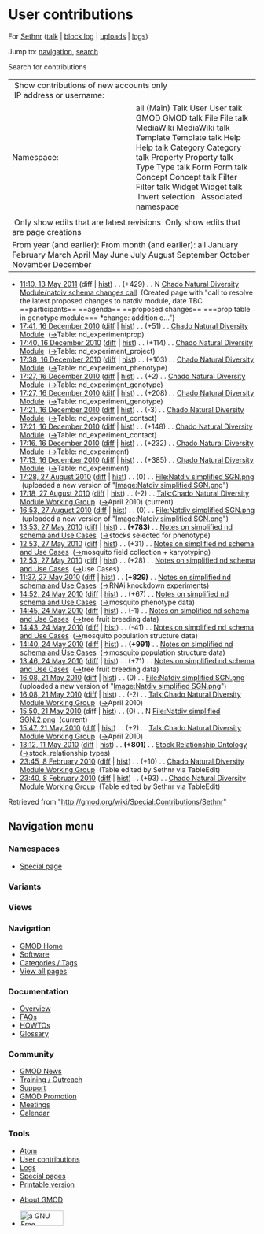 <div id="mw-page-base" class="noprint">

</div>

<div id="mw-head-base" class="noprint">

</div>

<div id="content" class="mw-body" role="main">

<span id="top"></span>

<div id="mw-js-message" style="display:none;">

</div>



# <span dir="auto">User contributions</span>

<div id="bodyContent">

<div id="contentSub">

For <a
href="/mediawiki/index.php?title=User:Sethnr&amp;action=edit&amp;redlink=1"
class="new" title="User:Sethnr (page does not exist)">Sethnr</a> (<a
href="/mediawiki/index.php?title=User_talk:Sethnr&amp;action=edit&amp;redlink=1"
class="new" title="User talk:Sethnr (page does not exist)">talk</a> \|
[block
log](/mediawiki/index.php?title=Special:Log/block&page=User%3ASethnr "Special:Log/block")
\| [uploads](/wiki/Special:ListFiles/Sethnr "Special:ListFiles/Sethnr")
\| [logs](/wiki/Special:Log/Sethnr "Special:Log/Sethnr"))

</div>

<div id="jump-to-nav" class="mw-jump">

Jump to: [navigation](#mw-navigation), [search](#p-search)

</div>

<div id="mw-content-text">

Search for contributions

<table class="mw-contributions-table">
<colgroup>
<col style="width: 50%" />
<col style="width: 50%" />
</colgroup>
<tbody>
<tr class="odd">
<td colspan="2"> Show contributions of new accounts only<br />
 IP address or username:</td>
</tr>
<tr class="even">
<td class="mw-label">Namespace:</td>
<td>all (Main) Talk User User talk GMOD GMOD talk File File talk
MediaWiki MediaWiki talk Template Template talk Help Help talk Category
Category talk Property Property talk Type Type talk Form Form talk
Concept Concept talk Filter Filter talk Widget Widget talk  
 Invert selection 
 Associated namespace </td>
</tr>
<tr class="odd">
<td colspan="2"></td>
</tr>
<tr class="even">
<td colspan="2"> Only show edits that are latest revisions
 Only show edits that are page creations</td>
</tr>
<tr class="odd">
<td colspan="2">From year (and earlier): From month (and earlier): all
January February March April May June July August September October
November December</td>
</tr>
</tbody>
</table>

- <a
  href="/mediawiki/index.php?title=Chado_Natural_Diversity_Module/natdiv_schema_changes_call&amp;oldid=17682"
  class="mw-changeslist-date"
  title="Chado Natural Diversity Module/natdiv schema changes call">11:10,
  13 May 2011</a> (diff \|
  [hist](/mediawiki/index.php?title=Chado_Natural_Diversity_Module/natdiv_schema_changes_call&action=history "Chado Natural Diversity Module/natdiv schema changes call"))
  <span class="mw-changeslist-separator">. .</span>
  <span class="mw-plusminus-pos" dir="ltr"
  title="429 bytes after change">(+429)</span>‎
  <span class="mw-changeslist-separator">. .</span> N <a
  href="/wiki/Chado_Natural_Diversity_Module/natdiv_schema_changes_call"
  class="mw-contributions-title"
  title="Chado Natural Diversity Module/natdiv schema changes call">Chado
  Natural Diversity Module/natdiv schema changes call</a> ‎
  <span class="comment">(Created page with "call to resolve the latest
  proposed changes to natdiv module, date TBC ==participants==
  ==agenda== ==proposed changes== ===prop table in genotype module===
  \*change: addition o…")</span>
- <a
  href="/mediawiki/index.php?title=Chado_Natural_Diversity_Module&amp;oldid=16169"
  class="mw-changeslist-date"
  title="Chado Natural Diversity Module">17:41, 16 December 2010</a>
  ([diff](/mediawiki/index.php?title=Chado_Natural_Diversity_Module&diff=prev&oldid=16169 "Chado Natural Diversity Module")
  \|
  [hist](/mediawiki/index.php?title=Chado_Natural_Diversity_Module&action=history "Chado Natural Diversity Module"))
  <span class="mw-changeslist-separator">. .</span>
  <span class="mw-plusminus-pos" dir="ltr"
  title="18,531 bytes after change">(+51)</span>‎
  <span class="mw-changeslist-separator">. .</span>
  <a href="/wiki/Chado_Natural_Diversity_Module"
  class="mw-contributions-title"
  title="Chado Natural Diversity Module">Chado Natural Diversity
  Module</a> ‎
  <span class="comment">([→](/wiki/Chado_Natural_Diversity_Module#Table:_nd_experimentprop "Chado Natural Diversity Module")‎<span dir="auto"><span class="autocomment">Table:
  nd_experimentprop</span></span>)</span>
- <a
  href="/mediawiki/index.php?title=Chado_Natural_Diversity_Module&amp;oldid=16168"
  class="mw-changeslist-date"
  title="Chado Natural Diversity Module">17:40, 16 December 2010</a>
  ([diff](/mediawiki/index.php?title=Chado_Natural_Diversity_Module&diff=prev&oldid=16168 "Chado Natural Diversity Module")
  \|
  [hist](/mediawiki/index.php?title=Chado_Natural_Diversity_Module&action=history "Chado Natural Diversity Module"))
  <span class="mw-changeslist-separator">. .</span>
  <span class="mw-plusminus-pos" dir="ltr"
  title="18,480 bytes after change">(+114)</span>‎
  <span class="mw-changeslist-separator">. .</span>
  <a href="/wiki/Chado_Natural_Diversity_Module"
  class="mw-contributions-title"
  title="Chado Natural Diversity Module">Chado Natural Diversity
  Module</a> ‎
  <span class="comment">([→](/wiki/Chado_Natural_Diversity_Module#Table:_nd_experiment_project "Chado Natural Diversity Module")‎<span dir="auto"><span class="autocomment">Table:
  nd_experiment_project</span></span>)</span>
- <a
  href="/mediawiki/index.php?title=Chado_Natural_Diversity_Module&amp;oldid=16167"
  class="mw-changeslist-date"
  title="Chado Natural Diversity Module">17:38, 16 December 2010</a>
  ([diff](/mediawiki/index.php?title=Chado_Natural_Diversity_Module&diff=prev&oldid=16167 "Chado Natural Diversity Module")
  \|
  [hist](/mediawiki/index.php?title=Chado_Natural_Diversity_Module&action=history "Chado Natural Diversity Module"))
  <span class="mw-changeslist-separator">. .</span>
  <span class="mw-plusminus-pos" dir="ltr"
  title="18,366 bytes after change">(+103)</span>‎
  <span class="mw-changeslist-separator">. .</span>
  <a href="/wiki/Chado_Natural_Diversity_Module"
  class="mw-contributions-title"
  title="Chado Natural Diversity Module">Chado Natural Diversity
  Module</a> ‎
  <span class="comment">([→](/wiki/Chado_Natural_Diversity_Module#Table:_nd_experiment_phenotype "Chado Natural Diversity Module")‎<span dir="auto"><span class="autocomment">Table:
  nd_experiment_phenotype</span></span>)</span>
- <a
  href="/mediawiki/index.php?title=Chado_Natural_Diversity_Module&amp;oldid=16165"
  class="mw-changeslist-date"
  title="Chado Natural Diversity Module">17:27, 16 December 2010</a>
  ([diff](/mediawiki/index.php?title=Chado_Natural_Diversity_Module&diff=prev&oldid=16165 "Chado Natural Diversity Module")
  \|
  [hist](/mediawiki/index.php?title=Chado_Natural_Diversity_Module&action=history "Chado Natural Diversity Module"))
  <span class="mw-changeslist-separator">. .</span>
  <span class="mw-plusminus-pos" dir="ltr"
  title="18,263 bytes after change">(+2)</span>‎
  <span class="mw-changeslist-separator">. .</span>
  <a href="/wiki/Chado_Natural_Diversity_Module"
  class="mw-contributions-title"
  title="Chado Natural Diversity Module">Chado Natural Diversity
  Module</a> ‎
  <span class="comment">([→](/wiki/Chado_Natural_Diversity_Module#Table:_nd_experiment_genotype "Chado Natural Diversity Module")‎<span dir="auto"><span class="autocomment">Table:
  nd_experiment_genotype</span></span>)</span>
- <a
  href="/mediawiki/index.php?title=Chado_Natural_Diversity_Module&amp;oldid=16164"
  class="mw-changeslist-date"
  title="Chado Natural Diversity Module">17:27, 16 December 2010</a>
  ([diff](/mediawiki/index.php?title=Chado_Natural_Diversity_Module&diff=prev&oldid=16164 "Chado Natural Diversity Module")
  \|
  [hist](/mediawiki/index.php?title=Chado_Natural_Diversity_Module&action=history "Chado Natural Diversity Module"))
  <span class="mw-changeslist-separator">. .</span>
  <span class="mw-plusminus-pos" dir="ltr"
  title="18,261 bytes after change">(+208)</span>‎
  <span class="mw-changeslist-separator">. .</span>
  <a href="/wiki/Chado_Natural_Diversity_Module"
  class="mw-contributions-title"
  title="Chado Natural Diversity Module">Chado Natural Diversity
  Module</a> ‎
  <span class="comment">([→](/wiki/Chado_Natural_Diversity_Module#Table:_nd_experiment_genotype "Chado Natural Diversity Module")‎<span dir="auto"><span class="autocomment">Table:
  nd_experiment_genotype</span></span>)</span>
- <a
  href="/mediawiki/index.php?title=Chado_Natural_Diversity_Module&amp;oldid=16163"
  class="mw-changeslist-date"
  title="Chado Natural Diversity Module">17:21, 16 December 2010</a>
  ([diff](/mediawiki/index.php?title=Chado_Natural_Diversity_Module&diff=prev&oldid=16163 "Chado Natural Diversity Module")
  \|
  [hist](/mediawiki/index.php?title=Chado_Natural_Diversity_Module&action=history "Chado Natural Diversity Module"))
  <span class="mw-changeslist-separator">. .</span>
  <span class="mw-plusminus-neg" dir="ltr"
  title="18,053 bytes after change">(-3)</span>‎
  <span class="mw-changeslist-separator">. .</span>
  <a href="/wiki/Chado_Natural_Diversity_Module"
  class="mw-contributions-title"
  title="Chado Natural Diversity Module">Chado Natural Diversity
  Module</a> ‎
  <span class="comment">([→](/wiki/Chado_Natural_Diversity_Module#Table:_nd_experiment_contact "Chado Natural Diversity Module")‎<span dir="auto"><span class="autocomment">Table:
  nd_experiment_contact</span></span>)</span>
- <a
  href="/mediawiki/index.php?title=Chado_Natural_Diversity_Module&amp;oldid=16162"
  class="mw-changeslist-date"
  title="Chado Natural Diversity Module">17:21, 16 December 2010</a>
  ([diff](/mediawiki/index.php?title=Chado_Natural_Diversity_Module&diff=prev&oldid=16162 "Chado Natural Diversity Module")
  \|
  [hist](/mediawiki/index.php?title=Chado_Natural_Diversity_Module&action=history "Chado Natural Diversity Module"))
  <span class="mw-changeslist-separator">. .</span>
  <span class="mw-plusminus-pos" dir="ltr"
  title="18,056 bytes after change">(+148)</span>‎
  <span class="mw-changeslist-separator">. .</span>
  <a href="/wiki/Chado_Natural_Diversity_Module"
  class="mw-contributions-title"
  title="Chado Natural Diversity Module">Chado Natural Diversity
  Module</a> ‎
  <span class="comment">([→](/wiki/Chado_Natural_Diversity_Module#Table:_nd_experiment_contact "Chado Natural Diversity Module")‎<span dir="auto"><span class="autocomment">Table:
  nd_experiment_contact</span></span>)</span>
- <a
  href="/mediawiki/index.php?title=Chado_Natural_Diversity_Module&amp;oldid=16157"
  class="mw-changeslist-date"
  title="Chado Natural Diversity Module">17:16, 16 December 2010</a>
  ([diff](/mediawiki/index.php?title=Chado_Natural_Diversity_Module&diff=prev&oldid=16157 "Chado Natural Diversity Module")
  \|
  [hist](/mediawiki/index.php?title=Chado_Natural_Diversity_Module&action=history "Chado Natural Diversity Module"))
  <span class="mw-changeslist-separator">. .</span>
  <span class="mw-plusminus-pos" dir="ltr"
  title="17,908 bytes after change">(+232)</span>‎
  <span class="mw-changeslist-separator">. .</span>
  <a href="/wiki/Chado_Natural_Diversity_Module"
  class="mw-contributions-title"
  title="Chado Natural Diversity Module">Chado Natural Diversity
  Module</a> ‎
  <span class="comment">([→](/wiki/Chado_Natural_Diversity_Module#Table:_nd_experiment "Chado Natural Diversity Module")‎<span dir="auto"><span class="autocomment">Table:
  nd_experiment</span></span>)</span>
- <a
  href="/mediawiki/index.php?title=Chado_Natural_Diversity_Module&amp;oldid=16155"
  class="mw-changeslist-date"
  title="Chado Natural Diversity Module">17:13, 16 December 2010</a>
  ([diff](/mediawiki/index.php?title=Chado_Natural_Diversity_Module&diff=prev&oldid=16155 "Chado Natural Diversity Module")
  \|
  [hist](/mediawiki/index.php?title=Chado_Natural_Diversity_Module&action=history "Chado Natural Diversity Module"))
  <span class="mw-changeslist-separator">. .</span>
  <span class="mw-plusminus-pos" dir="ltr"
  title="17,676 bytes after change">(+385)</span>‎
  <span class="mw-changeslist-separator">. .</span>
  <a href="/wiki/Chado_Natural_Diversity_Module"
  class="mw-contributions-title"
  title="Chado Natural Diversity Module">Chado Natural Diversity
  Module</a> ‎
  <span class="comment">([→](/wiki/Chado_Natural_Diversity_Module#Table:_nd_experiment "Chado Natural Diversity Module")‎<span dir="auto"><span class="autocomment">Table:
  nd_experiment</span></span>)</span>
- <a
  href="/mediawiki/index.php?title=File:Natdiv_simplified_SGN.png&amp;oldid=14319"
  class="mw-changeslist-date"
  title="File:Natdiv simplified SGN.png">17:28, 27 August 2010</a>
  ([diff](/mediawiki/index.php?title=File:Natdiv_simplified_SGN.png&diff=prev&oldid=14319 "File:Natdiv simplified SGN.png")
  \|
  [hist](/mediawiki/index.php?title=File:Natdiv_simplified_SGN.png&action=history "File:Natdiv simplified SGN.png"))
  <span class="mw-changeslist-separator">. .</span>
  <span class="mw-plusminus-null" dir="ltr"
  title="0 bytes after change">(0)</span>‎
  <span class="mw-changeslist-separator">. .</span>
  <a href="/wiki/File:Natdiv_simplified_SGN.png"
  class="mw-contributions-title"
  title="File:Natdiv simplified SGN.png">File:Natdiv simplified
  SGN.png</a> ‎ <span class="comment">(uploaded a new version of
  "[Image:Natdiv simplified
  SGN.png](/wiki/File:Natdiv_simplified_SGN.png "File:Natdiv simplified SGN.png")")</span>
- <a
  href="/mediawiki/index.php?title=Talk:Chado_Natural_Diversity_Module_Working_Group&amp;oldid=14318"
  class="mw-changeslist-date"
  title="Talk:Chado Natural Diversity Module Working Group">17:18, 27
  August 2010</a>
  ([diff](/mediawiki/index.php?title=Talk:Chado_Natural_Diversity_Module_Working_Group&diff=prev&oldid=14318 "Talk:Chado Natural Diversity Module Working Group")
  \|
  [hist](/mediawiki/index.php?title=Talk:Chado_Natural_Diversity_Module_Working_Group&action=history "Talk:Chado Natural Diversity Module Working Group"))
  <span class="mw-changeslist-separator">. .</span>
  <span class="mw-plusminus-neg" dir="ltr"
  title="14,494 bytes after change">(-2)</span>‎
  <span class="mw-changeslist-separator">. .</span>
  <a href="/wiki/Talk:Chado_Natural_Diversity_Module_Working_Group"
  class="mw-contributions-title"
  title="Talk:Chado Natural Diversity Module Working Group">Talk:Chado
  Natural Diversity Module Working Group</a> ‎
  <span class="comment">([→](/wiki/Talk:Chado_Natural_Diversity_Module_Working_Group#April_2010 "Talk:Chado Natural Diversity Module Working Group")‎<span dir="auto"><span class="autocomment">April
  2010</span></span>)</span> <span class="mw-uctop">(current)</span>
- <a
  href="/mediawiki/index.php?title=File:Natdiv_simplified_SGN.png&amp;oldid=14317"
  class="mw-changeslist-date"
  title="File:Natdiv simplified SGN.png">16:53, 27 August 2010</a>
  ([diff](/mediawiki/index.php?title=File:Natdiv_simplified_SGN.png&diff=prev&oldid=14317 "File:Natdiv simplified SGN.png")
  \|
  [hist](/mediawiki/index.php?title=File:Natdiv_simplified_SGN.png&action=history "File:Natdiv simplified SGN.png"))
  <span class="mw-changeslist-separator">. .</span>
  <span class="mw-plusminus-null" dir="ltr"
  title="0 bytes after change">(0)</span>‎
  <span class="mw-changeslist-separator">. .</span>
  <a href="/wiki/File:Natdiv_simplified_SGN.png"
  class="mw-contributions-title"
  title="File:Natdiv simplified SGN.png">File:Natdiv simplified
  SGN.png</a> ‎ <span class="comment">(uploaded a new version of
  "[Image:Natdiv simplified
  SGN.png](/wiki/File:Natdiv_simplified_SGN.png "File:Natdiv simplified SGN.png")")</span>
- <a
  href="/mediawiki/index.php?title=Notes_on_simplified_nd_schema_and_Use_Cases&amp;oldid=12759"
  class="mw-changeslist-date"
  title="Notes on simplified nd schema and Use Cases">13:53, 27 May
  2010</a>
  ([diff](/mediawiki/index.php?title=Notes_on_simplified_nd_schema_and_Use_Cases&diff=prev&oldid=12759 "Notes on simplified nd schema and Use Cases")
  \|
  [hist](/mediawiki/index.php?title=Notes_on_simplified_nd_schema_and_Use_Cases&action=history "Notes on simplified nd schema and Use Cases"))
  <span class="mw-changeslist-separator">. .</span> **(+783)**‎
  <span class="mw-changeslist-separator">. .</span>
  <a href="/wiki/Notes_on_simplified_nd_schema_and_Use_Cases"
  class="mw-contributions-title"
  title="Notes on simplified nd schema and Use Cases">Notes on simplified
  nd schema and Use Cases</a> ‎
  <span class="comment">([→](/wiki/Notes_on_simplified_nd_schema_and_Use_Cases#stocks_selected_for_phenotype "Notes on simplified nd schema and Use Cases")‎<span dir="auto"><span class="autocomment">stocks
  selected for phenotype</span></span>)</span>
- <a
  href="/mediawiki/index.php?title=Notes_on_simplified_nd_schema_and_Use_Cases&amp;oldid=12758"
  class="mw-changeslist-date"
  title="Notes on simplified nd schema and Use Cases">12:53, 27 May
  2010</a>
  ([diff](/mediawiki/index.php?title=Notes_on_simplified_nd_schema_and_Use_Cases&diff=prev&oldid=12758 "Notes on simplified nd schema and Use Cases")
  \|
  [hist](/mediawiki/index.php?title=Notes_on_simplified_nd_schema_and_Use_Cases&action=history "Notes on simplified nd schema and Use Cases"))
  <span class="mw-changeslist-separator">. .</span>
  <span class="mw-plusminus-pos" dir="ltr"
  title="13,747 bytes after change">(+31)</span>‎
  <span class="mw-changeslist-separator">. .</span>
  <a href="/wiki/Notes_on_simplified_nd_schema_and_Use_Cases"
  class="mw-contributions-title"
  title="Notes on simplified nd schema and Use Cases">Notes on simplified
  nd schema and Use Cases</a> ‎
  <span class="comment">([→](/wiki/Notes_on_simplified_nd_schema_and_Use_Cases#mosquito_field_collection_.2B_karyotyping "Notes on simplified nd schema and Use Cases")‎<span dir="auto"><span class="autocomment">mosquito
  field collection + karyotyping</span></span>)</span>
- <a
  href="/mediawiki/index.php?title=Notes_on_simplified_nd_schema_and_Use_Cases&amp;oldid=12757"
  class="mw-changeslist-date"
  title="Notes on simplified nd schema and Use Cases">12:53, 27 May
  2010</a>
  ([diff](/mediawiki/index.php?title=Notes_on_simplified_nd_schema_and_Use_Cases&diff=prev&oldid=12757 "Notes on simplified nd schema and Use Cases")
  \|
  [hist](/mediawiki/index.php?title=Notes_on_simplified_nd_schema_and_Use_Cases&action=history "Notes on simplified nd schema and Use Cases"))
  <span class="mw-changeslist-separator">. .</span>
  <span class="mw-plusminus-pos" dir="ltr"
  title="13,716 bytes after change">(+28)</span>‎
  <span class="mw-changeslist-separator">. .</span>
  <a href="/wiki/Notes_on_simplified_nd_schema_and_Use_Cases"
  class="mw-contributions-title"
  title="Notes on simplified nd schema and Use Cases">Notes on simplified
  nd schema and Use Cases</a> ‎
  <span class="comment">([→](/wiki/Notes_on_simplified_nd_schema_and_Use_Cases#Use_Cases "Notes on simplified nd schema and Use Cases")‎<span dir="auto"><span class="autocomment">Use
  Cases</span></span>)</span>
- <a
  href="/mediawiki/index.php?title=Notes_on_simplified_nd_schema_and_Use_Cases&amp;oldid=12756"
  class="mw-changeslist-date"
  title="Notes on simplified nd schema and Use Cases">11:37, 27 May
  2010</a>
  ([diff](/mediawiki/index.php?title=Notes_on_simplified_nd_schema_and_Use_Cases&diff=prev&oldid=12756 "Notes on simplified nd schema and Use Cases")
  \|
  [hist](/mediawiki/index.php?title=Notes_on_simplified_nd_schema_and_Use_Cases&action=history "Notes on simplified nd schema and Use Cases"))
  <span class="mw-changeslist-separator">. .</span> **(+829)**‎
  <span class="mw-changeslist-separator">. .</span>
  <a href="/wiki/Notes_on_simplified_nd_schema_and_Use_Cases"
  class="mw-contributions-title"
  title="Notes on simplified nd schema and Use Cases">Notes on simplified
  nd schema and Use Cases</a> ‎
  <span class="comment">([→](/wiki/Notes_on_simplified_nd_schema_and_Use_Cases#RNAi_knockdown_experiments "Notes on simplified nd schema and Use Cases")‎<span dir="auto"><span class="autocomment">RNAi
  knockdown experiments</span></span>)</span>
- <a
  href="/mediawiki/index.php?title=Notes_on_simplified_nd_schema_and_Use_Cases&amp;oldid=12675"
  class="mw-changeslist-date"
  title="Notes on simplified nd schema and Use Cases">14:52, 24 May
  2010</a>
  ([diff](/mediawiki/index.php?title=Notes_on_simplified_nd_schema_and_Use_Cases&diff=prev&oldid=12675 "Notes on simplified nd schema and Use Cases")
  \|
  [hist](/mediawiki/index.php?title=Notes_on_simplified_nd_schema_and_Use_Cases&action=history "Notes on simplified nd schema and Use Cases"))
  <span class="mw-changeslist-separator">. .</span>
  <span class="mw-plusminus-pos" dir="ltr"
  title="10,367 bytes after change">(+67)</span>‎
  <span class="mw-changeslist-separator">. .</span>
  <a href="/wiki/Notes_on_simplified_nd_schema_and_Use_Cases"
  class="mw-contributions-title"
  title="Notes on simplified nd schema and Use Cases">Notes on simplified
  nd schema and Use Cases</a> ‎
  <span class="comment">([→](/wiki/Notes_on_simplified_nd_schema_and_Use_Cases#mosquito_phenotype_data "Notes on simplified nd schema and Use Cases")‎<span dir="auto"><span class="autocomment">mosquito
  phenotype data</span></span>)</span>
- <a
  href="/mediawiki/index.php?title=Notes_on_simplified_nd_schema_and_Use_Cases&amp;oldid=12674"
  class="mw-changeslist-date"
  title="Notes on simplified nd schema and Use Cases">14:45, 24 May
  2010</a>
  ([diff](/mediawiki/index.php?title=Notes_on_simplified_nd_schema_and_Use_Cases&diff=prev&oldid=12674 "Notes on simplified nd schema and Use Cases")
  \|
  [hist](/mediawiki/index.php?title=Notes_on_simplified_nd_schema_and_Use_Cases&action=history "Notes on simplified nd schema and Use Cases"))
  <span class="mw-changeslist-separator">. .</span>
  <span class="mw-plusminus-neg" dir="ltr"
  title="10,300 bytes after change">(-1)</span>‎
  <span class="mw-changeslist-separator">. .</span>
  <a href="/wiki/Notes_on_simplified_nd_schema_and_Use_Cases"
  class="mw-contributions-title"
  title="Notes on simplified nd schema and Use Cases">Notes on simplified
  nd schema and Use Cases</a> ‎
  <span class="comment">([→](/wiki/Notes_on_simplified_nd_schema_and_Use_Cases#tree_fruit_breeding_data "Notes on simplified nd schema and Use Cases")‎<span dir="auto"><span class="autocomment">tree
  fruit breeding data</span></span>)</span>
- <a
  href="/mediawiki/index.php?title=Notes_on_simplified_nd_schema_and_Use_Cases&amp;oldid=12673"
  class="mw-changeslist-date"
  title="Notes on simplified nd schema and Use Cases">14:43, 24 May
  2010</a>
  ([diff](/mediawiki/index.php?title=Notes_on_simplified_nd_schema_and_Use_Cases&diff=prev&oldid=12673 "Notes on simplified nd schema and Use Cases")
  \|
  [hist](/mediawiki/index.php?title=Notes_on_simplified_nd_schema_and_Use_Cases&action=history "Notes on simplified nd schema and Use Cases"))
  <span class="mw-changeslist-separator">. .</span>
  <span class="mw-plusminus-neg" dir="ltr"
  title="10,301 bytes after change">(-41)</span>‎
  <span class="mw-changeslist-separator">. .</span>
  <a href="/wiki/Notes_on_simplified_nd_schema_and_Use_Cases"
  class="mw-contributions-title"
  title="Notes on simplified nd schema and Use Cases">Notes on simplified
  nd schema and Use Cases</a> ‎
  <span class="comment">([→](/wiki/Notes_on_simplified_nd_schema_and_Use_Cases#mosquito_population_structure_data "Notes on simplified nd schema and Use Cases")‎<span dir="auto"><span class="autocomment">mosquito
  population structure data</span></span>)</span>
- <a
  href="/mediawiki/index.php?title=Notes_on_simplified_nd_schema_and_Use_Cases&amp;oldid=12672"
  class="mw-changeslist-date"
  title="Notes on simplified nd schema and Use Cases">14:40, 24 May
  2010</a>
  ([diff](/mediawiki/index.php?title=Notes_on_simplified_nd_schema_and_Use_Cases&diff=prev&oldid=12672 "Notes on simplified nd schema and Use Cases")
  \|
  [hist](/mediawiki/index.php?title=Notes_on_simplified_nd_schema_and_Use_Cases&action=history "Notes on simplified nd schema and Use Cases"))
  <span class="mw-changeslist-separator">. .</span> **(+991)**‎
  <span class="mw-changeslist-separator">. .</span>
  <a href="/wiki/Notes_on_simplified_nd_schema_and_Use_Cases"
  class="mw-contributions-title"
  title="Notes on simplified nd schema and Use Cases">Notes on simplified
  nd schema and Use Cases</a> ‎
  <span class="comment">([→](/wiki/Notes_on_simplified_nd_schema_and_Use_Cases#mosquito_population_structure_data "Notes on simplified nd schema and Use Cases")‎<span dir="auto"><span class="autocomment">mosquito
  population structure data</span></span>)</span>
- <a
  href="/mediawiki/index.php?title=Notes_on_simplified_nd_schema_and_Use_Cases&amp;oldid=12671"
  class="mw-changeslist-date"
  title="Notes on simplified nd schema and Use Cases">13:46, 24 May
  2010</a>
  ([diff](/mediawiki/index.php?title=Notes_on_simplified_nd_schema_and_Use_Cases&diff=prev&oldid=12671 "Notes on simplified nd schema and Use Cases")
  \|
  [hist](/mediawiki/index.php?title=Notes_on_simplified_nd_schema_and_Use_Cases&action=history "Notes on simplified nd schema and Use Cases"))
  <span class="mw-changeslist-separator">. .</span>
  <span class="mw-plusminus-pos" dir="ltr"
  title="9,351 bytes after change">(+71)</span>‎
  <span class="mw-changeslist-separator">. .</span>
  <a href="/wiki/Notes_on_simplified_nd_schema_and_Use_Cases"
  class="mw-contributions-title"
  title="Notes on simplified nd schema and Use Cases">Notes on simplified
  nd schema and Use Cases</a> ‎
  <span class="comment">([→](/wiki/Notes_on_simplified_nd_schema_and_Use_Cases#tree_fruit_breeding_data "Notes on simplified nd schema and Use Cases")‎<span dir="auto"><span class="autocomment">tree
  fruit breeding data</span></span>)</span>
- <a
  href="/mediawiki/index.php?title=File:Natdiv_simplified_SGN.png&amp;oldid=12632"
  class="mw-changeslist-date"
  title="File:Natdiv simplified SGN.png">16:08, 21 May 2010</a>
  ([diff](/mediawiki/index.php?title=File:Natdiv_simplified_SGN.png&diff=prev&oldid=12632 "File:Natdiv simplified SGN.png")
  \|
  [hist](/mediawiki/index.php?title=File:Natdiv_simplified_SGN.png&action=history "File:Natdiv simplified SGN.png"))
  <span class="mw-changeslist-separator">. .</span>
  <span class="mw-plusminus-null" dir="ltr"
  title="0 bytes after change">(0)</span>‎
  <span class="mw-changeslist-separator">. .</span>
  <a href="/wiki/File:Natdiv_simplified_SGN.png"
  class="mw-contributions-title"
  title="File:Natdiv simplified SGN.png">File:Natdiv simplified
  SGN.png</a> ‎ <span class="comment">(uploaded a new version of
  "[Image:Natdiv simplified
  SGN.png](/wiki/File:Natdiv_simplified_SGN.png "File:Natdiv simplified SGN.png")")</span>
- <a
  href="/mediawiki/index.php?title=Talk:Chado_Natural_Diversity_Module_Working_Group&amp;oldid=12631"
  class="mw-changeslist-date"
  title="Talk:Chado Natural Diversity Module Working Group">16:08, 21 May
  2010</a>
  ([diff](/mediawiki/index.php?title=Talk:Chado_Natural_Diversity_Module_Working_Group&diff=prev&oldid=12631 "Talk:Chado Natural Diversity Module Working Group")
  \|
  [hist](/mediawiki/index.php?title=Talk:Chado_Natural_Diversity_Module_Working_Group&action=history "Talk:Chado Natural Diversity Module Working Group"))
  <span class="mw-changeslist-separator">. .</span>
  <span class="mw-plusminus-neg" dir="ltr"
  title="13,561 bytes after change">(-2)</span>‎
  <span class="mw-changeslist-separator">. .</span>
  <a href="/wiki/Talk:Chado_Natural_Diversity_Module_Working_Group"
  class="mw-contributions-title"
  title="Talk:Chado Natural Diversity Module Working Group">Talk:Chado
  Natural Diversity Module Working Group</a> ‎
  <span class="comment">([→](/wiki/Talk:Chado_Natural_Diversity_Module_Working_Group#April_2010 "Talk:Chado Natural Diversity Module Working Group")‎<span dir="auto"><span class="autocomment">April
  2010</span></span>)</span>
- <a
  href="/mediawiki/index.php?title=File:Natdiv_simplified_SGN.2.png&amp;oldid=12630"
  class="mw-changeslist-date"
  title="File:Natdiv simplified SGN.2.png">15:50, 21 May 2010</a> (diff
  \|
  [hist](/mediawiki/index.php?title=File:Natdiv_simplified_SGN.2.png&action=history "File:Natdiv simplified SGN.2.png"))
  <span class="mw-changeslist-separator">. .</span>
  <span class="mw-plusminus-null" dir="ltr"
  title="0 bytes after change">(0)</span>‎
  <span class="mw-changeslist-separator">. .</span> N
  <a href="/wiki/File:Natdiv_simplified_SGN.2.png"
  class="mw-contributions-title"
  title="File:Natdiv simplified SGN.2.png">File:Natdiv simplified
  SGN.2.png</a> ‎ <span class="mw-uctop">(current)</span>
- <a
  href="/mediawiki/index.php?title=Talk:Chado_Natural_Diversity_Module_Working_Group&amp;oldid=12629"
  class="mw-changeslist-date"
  title="Talk:Chado Natural Diversity Module Working Group">15:47, 21 May
  2010</a>
  ([diff](/mediawiki/index.php?title=Talk:Chado_Natural_Diversity_Module_Working_Group&diff=prev&oldid=12629 "Talk:Chado Natural Diversity Module Working Group")
  \|
  [hist](/mediawiki/index.php?title=Talk:Chado_Natural_Diversity_Module_Working_Group&action=history "Talk:Chado Natural Diversity Module Working Group"))
  <span class="mw-changeslist-separator">. .</span>
  <span class="mw-plusminus-pos" dir="ltr"
  title="13,563 bytes after change">(+2)</span>‎
  <span class="mw-changeslist-separator">. .</span>
  <a href="/wiki/Talk:Chado_Natural_Diversity_Module_Working_Group"
  class="mw-contributions-title"
  title="Talk:Chado Natural Diversity Module Working Group">Talk:Chado
  Natural Diversity Module Working Group</a> ‎
  <span class="comment">([→](/wiki/Talk:Chado_Natural_Diversity_Module_Working_Group#April_2010 "Talk:Chado Natural Diversity Module Working Group")‎<span dir="auto"><span class="autocomment">April
  2010</span></span>)</span>
- <a
  href="/mediawiki/index.php?title=Stock_Relationship_Ontology&amp;oldid=12517"
  class="mw-changeslist-date" title="Stock Relationship Ontology">13:12,
  11 May 2010</a>
  ([diff](/mediawiki/index.php?title=Stock_Relationship_Ontology&diff=prev&oldid=12517 "Stock Relationship Ontology")
  \|
  [hist](/mediawiki/index.php?title=Stock_Relationship_Ontology&action=history "Stock Relationship Ontology"))
  <span class="mw-changeslist-separator">. .</span> **(+801)**‎
  <span class="mw-changeslist-separator">. .</span>
  <a href="/wiki/Stock_Relationship_Ontology"
  class="mw-contributions-title" title="Stock Relationship Ontology">Stock
  Relationship Ontology</a> ‎
  <span class="comment">([→](/wiki/Stock_Relationship_Ontology#stock_relationship_types "Stock Relationship Ontology")‎<span dir="auto"><span class="autocomment">stock_relationship
  types</span></span>)</span>
- <a
  href="/mediawiki/index.php?title=Chado_Natural_Diversity_Module_Working_Group&amp;oldid=11919"
  class="mw-changeslist-date"
  title="Chado Natural Diversity Module Working Group">23:45, 8 February
  2010</a>
  ([diff](/mediawiki/index.php?title=Chado_Natural_Diversity_Module_Working_Group&diff=prev&oldid=11919 "Chado Natural Diversity Module Working Group")
  \|
  [hist](/mediawiki/index.php?title=Chado_Natural_Diversity_Module_Working_Group&action=history "Chado Natural Diversity Module Working Group"))
  <span class="mw-changeslist-separator">. .</span>
  <span class="mw-plusminus-pos" dir="ltr"
  title="4,654 bytes after change">(+10)</span>‎
  <span class="mw-changeslist-separator">. .</span>
  <a href="/wiki/Chado_Natural_Diversity_Module_Working_Group"
  class="mw-contributions-title"
  title="Chado Natural Diversity Module Working Group">Chado Natural
  Diversity Module Working Group</a> ‎ <span class="comment">(Table
  edited by Sethnr via TableEdit)</span>
- <a
  href="/mediawiki/index.php?title=Chado_Natural_Diversity_Module_Working_Group&amp;oldid=11918"
  class="mw-changeslist-date"
  title="Chado Natural Diversity Module Working Group">23:40, 8 February
  2010</a>
  ([diff](/mediawiki/index.php?title=Chado_Natural_Diversity_Module_Working_Group&diff=prev&oldid=11918 "Chado Natural Diversity Module Working Group")
  \|
  [hist](/mediawiki/index.php?title=Chado_Natural_Diversity_Module_Working_Group&action=history "Chado Natural Diversity Module Working Group"))
  <span class="mw-changeslist-separator">. .</span>
  <span class="mw-plusminus-pos" dir="ltr"
  title="4,644 bytes after change">(+93)</span>‎
  <span class="mw-changeslist-separator">. .</span>
  <a href="/wiki/Chado_Natural_Diversity_Module_Working_Group"
  class="mw-contributions-title"
  title="Chado Natural Diversity Module Working Group">Chado Natural
  Diversity Module Working Group</a> ‎ <span class="comment">(Table
  edited by Sethnr via TableEdit)</span>

</div>

<div class="printfooter">

Retrieved from "<http://gmod.org/wiki/Special:Contributions/Sethnr>"

</div>

<div id="catlinks" class="catlinks catlinks-allhidden">

</div>

<div class="visualClear">

</div>

</div>

</div>

<div id="mw-navigation">

## Navigation menu

<div id="mw-head">



<div id="left-navigation">

<div id="p-namespaces" class="vectorTabs" role="navigation"
aria-labelledby="p-namespaces-label">

### Namespaces

- <span id="ca-nstab-special">[Special
  page](/wiki/Special:Contributions/Sethnr "This is a special page, you cannot edit the page itself")</span>

</div>

<div id="p-variants" class="vectorMenu emptyPortlet" role="navigation"
aria-labelledby="p-variants-label">

### 

### Variants[](#)

<div class="menu">

</div>

</div>

</div>

<div id="right-navigation">

<div id="p-views" class="vectorTabs emptyPortlet" role="navigation"
aria-labelledby="p-views-label">

### Views

</div>



</div>



</div>

</div>

</div>

<div id="mw-panel">

<div id="p-logo" role="banner">

<a href="/wiki/Main_Page"
style="background-image: url(http://gmod.org/images/GMOD-cogs.png);"
title="Visit the main page"></a>

</div>

<div id="p-Navigation" class="portal" role="navigation"
aria-labelledby="p-Navigation-label">

### Navigation

<div class="body">

- <span id="n-GMOD-Home">[GMOD Home](/wiki/Main_Page)</span>
- <span id="n-Software">[Software](/wiki/GMOD_Components)</span>
- <span id="n-Categories-.2F-Tags">[Categories /
  Tags](/wiki/Categories)</span>
- <span id="n-View-all-pages">[View all
  pages](/wiki/Special:AllPages)</span>

</div>

</div>

<div id="p-Documentation" class="portal" role="navigation"
aria-labelledby="p-Documentation-label">

### Documentation

<div class="body">

- <span id="n-Overview">[Overview](/wiki/Overview)</span>
- <span id="n-FAQs">[FAQs](/wiki/Category:FAQ)</span>
- <span id="n-HOWTOs">[HOWTOs](/wiki/Category:HOWTO)</span>
- <span id="n-Glossary">[Glossary](/wiki/Glossary)</span>

</div>

</div>

<div id="p-Community" class="portal" role="navigation"
aria-labelledby="p-Community-label">

### Community

<div class="body">

- <span id="n-GMOD-News">[GMOD News](/wiki/GMOD_News)</span>
- <span id="n-Training-.2F-Outreach">[Training /
  Outreach](/wiki/Training_and_Outreach)</span>
- <span id="n-Support">[Support](/wiki/Support)</span>
- <span id="n-GMOD-Promotion">[GMOD
  Promotion](/wiki/GMOD_Promotion)</span>
- <span id="n-Meetings">[Meetings](/wiki/Meetings)</span>
- <span id="n-Calendar">[Calendar](/wiki/Calendar)</span>

</div>

</div>

<div id="p-tb" class="portal" role="navigation"
aria-labelledby="p-tb-label">

### Tools

<div class="body">

- <span id="feedlinks"><a
  href="http://gmod.org/mediawiki/index.php?title=Special:Contributions/Sethnr&amp;feed=atom"
  id="feed-atom" class="feedlink" rel="alternate"
  type="application/atom+xml" title="Atom feed for this page">Atom</a></span>
- <span id="t-contributions">[User
  contributions](/wiki/Special:Contributions/Sethnr "A list of contributions of this user")</span>
- <span id="t-log">[Logs](/wiki/Special:Log/Sethnr)</span>
- <span id="t-specialpages"><a href="/wiki/Special:SpecialPages" accesskey="q"
  title="A list of all special pages [q]">Special pages</a></span>
- <span id="t-print"><a
  href="/mediawiki/index.php?title=Special:Contributions/Sethnr&amp;printable=yes"
  rel="alternate" accesskey="p"
  title="Printable version of this page [p]">Printable version</a></span>

</div>

</div>

</div>

</div>

<div id="footer" role="contentinfo">

- <span id="footer-places-about">[About
  GMOD](/wiki/GMOD:About "GMOD:About")</span>

<!-- -->

- <span id="footer-copyrightico">[<img src="http://www.gnu.org/graphics/gfdl-logo-small.png" width="88"
  height="31" alt="a GNU Free Documentation License" />](http://www.gnu.org/licenses/fdl-1.3.html)</span>


<div style="clear:both">

</div>

</div>
